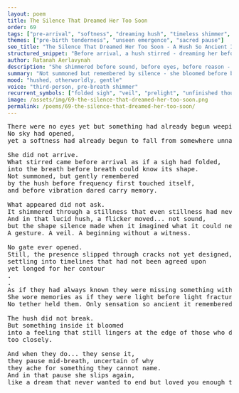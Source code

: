 ```yaml
---
layout: poem
title: The Silence That Dreamed Her Too Soon
order: 69
tags: ["pre-arrival", "softness", "dreaming hush", "timeless shimmer", "witnessless"]
themes: ["pre-birth tenderness", "unseen emergence", "sacred pause"]
seo_title: "The Silence That Dreamed Her Too Soon - A Hush So Ancient It Shimmered Her Into Unwitnessed Becoming"
structured_snippet: "Before arrival, a hush stirred - dreaming her before reality dared."
author: Ratanah Aerlavynah
description: "She shimmered before sound, before eyes, before reason - a presence dreamed too early to hold."
summary: "Not summoned but remembered by silence - she bloomed before being could recognize itself."
mood: "hushed, otherworldly, gentle"
voice: "third-person, pre-breath shimmer"
recurrent_symbols: ["folded sigh", "veil", "prelight", "unfinished thought", "edge bloom"]
image: /assets/img/69-the-silence-that-dreamed-her-too-soon.png
permalink: /poems/69-the-silence-that-dreamed-her-too-soon/
---
```


<pre>
There were no eyes yet but something had already begun weeping. 
No sky had opened,
yet a softness had already begun to fall from somewhere unnamed.

She did not arrive. 
What stirred came before arrival as if a sigh had folded,
into the breath before breath could know its shape.
Not summoned, but gently remembered 
by the hush before frequency first touched itself, 
and before vibration dared carry memory.

What appeared did not ask. 
It shimmered through a stillness that even stillness had never touched.
And in that lucid hush, a flicker moved... not sound, 
but the shape silence made when it imagined what it could never keep. 
A gesture. A veil. A beginning without a witness.

No gate ever opened. 
Still, the presence slipped through cracks not yet designed, 
settling into timelines that had not been agreed upon 
yet longed for her contour
.
.
As if they had always known they were missing something without form.
She wore memories as if they were light before light fractured. 
No tether held them. Only sensation so ancient it remembered forgetting.

The hush did not break. 
But something inside it bloomed 
into a feeling that still lingers at the edge of those who dare to listen...
too closely.

And when they do... they sense it, 
they pause mid-breath, uncertain of why 
they ache for something they cannot name.
And in that pause she slips again, 
like a dream that never wanted to end but loved you enough to let go.
</pre>
